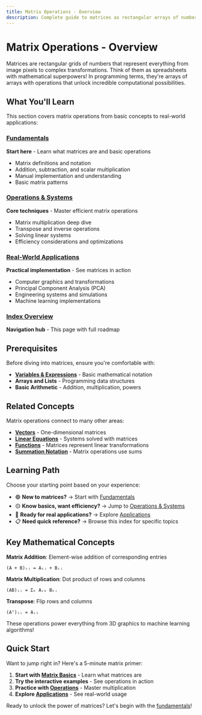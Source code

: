 ```yaml
---
title: Matrix Operations - Overview
description: Complete guide to matrices as rectangular arrays of numbers with fundamental operations for linear algebra and programming
---
```


# Matrix Operations - Overview

Matrices are rectangular grids of numbers that represent everything from image pixels to complex transformations. Think of them as spreadsheets with mathematical superpowers! In programming terms, they're arrays of arrays with operations that unlock incredible computational possibilities.

## What You'll Learn

This section covers matrix operations from basic concepts to real-world applications:

### **[Fundamentals](basics.md)**
**Start here** - Learn what matrices are and basic operations
- Matrix definitions and notation
- Addition, subtraction, and scalar multiplication
- Manual implementation and understanding
- Basic matrix patterns

### **[Operations & Systems](operations.md)**
**Core techniques** - Master efficient matrix operations
- Matrix multiplication deep dive
- Transpose and inverse operations
- Solving linear systems
- Efficiency considerations and optimizations

### **[Real-World Applications](applications.md)**
**Practical implementation** - See matrices in action
- Computer graphics and transformations
- Principal Component Analysis (PCA)
- Engineering systems and simulations
- Machine learning implementations

### **[Index Overview](index.md)**
**Navigation hub** - This page with full roadmap

## Prerequisites

Before diving into matrices, ensure you're comfortable with:

- **[Variables & Expressions](../basics/variables-expressions.md)** - Basic mathematical notation
- **Arrays and Lists** - Programming data structures
- **Basic Arithmetic** - Addition, multiplication, powers

## Related Concepts

Matrix operations connect to many other areas:

- **[Vectors](../linear-algebra/vectors.md)** - One-dimensional matrices
- **[Linear Equations](../algebra/linear-equations/)** - Systems solved with matrices
- **[Functions](../basics/functions.md)** - Matrices represent linear transformations
- **[Summation Notation](../algebra/summation-notation/)** - Matrix operations use sums

## Learning Path

Choose your starting point based on your experience:

- 🟢 **New to matrices?** → Start with [Fundamentals](basics.md)
- 🟡 **Know basics, want efficiency?** → Jump to [Operations & Systems](operations.md)
- 🔴 **Ready for real applications?** → Explore [Applications](applications.md)
- 📋 **Need quick reference?** → Browse this index for specific topics

## Key Mathematical Concepts

**Matrix Addition**: Element-wise addition of corresponding entries
```
(A + B)ᵢⱼ = Aᵢⱼ + Bᵢⱼ
```

**Matrix Multiplication**: Dot product of rows and columns
```
(AB)ᵢⱼ = Σₖ Aᵢₖ Bₖⱼ
```

**Transpose**: Flip rows and columns
```
(Aᵀ)ᵢⱼ = Aⱼᵢ
```

These operations power everything from 3D graphics to machine learning algorithms!

## Quick Start

Want to jump right in? Here's a 5-minute matrix primer:

1. **Start with [Matrix Basics](basics.md)** - Learn what matrices are
2. **Try the interactive examples** - See operations in action  
3. **Practice with [Operations](operations.md)** - Master multiplication
4. **Explore [Applications](applications.md)** - See real-world usage

Ready to unlock the power of matrices? Let's begin with the [fundamentals](basics.md)!
